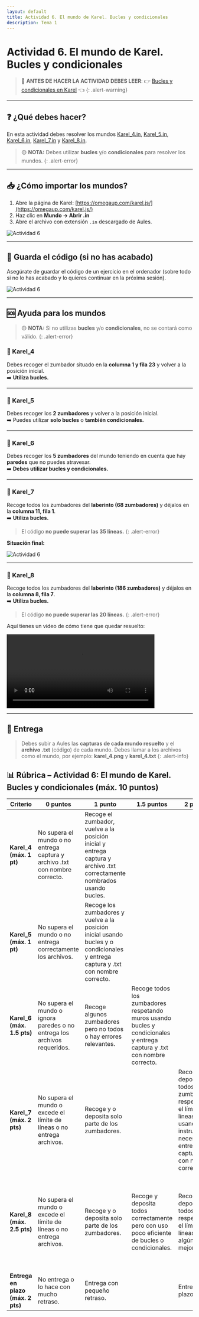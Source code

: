 ```yaml
---
layout: default
title: Actividad 6. El mundo de Karel. Bucles y condicionales
description: Tema 1
---
```


# Actividad 6. El mundo de Karel. Bucles y condicionales

> 🚀 **ANTES DE HACER LA ACTIVIDAD DEBES LEER**: 👉 [Bucles y condicionales en Karel](../bucles-y-condicionales-en-karel) 👈
{: .alert-warning}

---

## ❓ ¿Qué debes hacer?
En esta actividad debes resolver los mundos <a href="Karel_4.in" download>Karel_4.in</a>, <a href="Karel_5.in" download>Karel_5.in</a>, <a href="Karel_6.in" download>Karel_6.in</a>, <a href="Karel_7.in" download>Karel_7.in</a> y <a href="Karel_8.in" download>Karel_8.in</a>.  

> 🟡 **NOTA:** Debes utilizar **bucles** y/o **condicionales** para resolver los mundos.
{: .alert-error}

---

## 📥 ¿Cómo importar los mundos?
1. Abre la página de Karel: [https://omegaup.com/karel.js/](https://omegaup.com/karel.js/)
2. Haz clic en **Mundo → Abrir .in**
3. Abre el archivo con extensión `.in` descargado de Aules.  

![Actividad 6](./act6_1.png)

---

## 💾 Guarda el código (si no has acabado)
Asegúrate de guardar el código de un ejercicio en el ordenador (sobre todo si no lo has acabado y lo quieres continuar en la próxima sesión).  

![Actividad 6](./act6_2.png)

---

## 🆘 Ayuda para los mundos

> 🟡 **NOTA:** Si no utilizas **bucles** y/o **condicionales**, no se contará como válido.
{: .alert-error}

### 🔴 Karel_4
Debes recoger el zumbador situado en la **columna 1 y fila 23** y volver a la posición inicial.  
➡️ **Utiliza bucles.**

---

### 🔴 Karel_5
Debes recoger los **2 zumbadores** y volver a la posición inicial.  
➡️ Puedes utilizar **solo bucles** o **también condicionales.**

---

### 🔴 Karel_6
Debes recoger los **5 zumbadores** del mundo teniendo en cuenta que hay **paredes** que no puedes atravesar.  
➡️ **Debes utilizar bucles y condicionales.**

---

### 🔴 Karel_7
Recoge todos los zumbadores del **laberinto (68 zumbadores)** y déjalos en la **columna 11, fila 1**.  
➡️ **Utiliza bucles.**  

> El código **no puede superar las 35 líneas.**
{: .alert-error}

**Situación final:**  

![Actividad 6](./act6_3.png)

---

### 🔴 Karel_8
Recoge todos los zumbadores del **laberinto (186 zumbadores)** y déjalos en la **columna 8, fila 7**.  
➡️ **Utiliza bucles.**  
> El código **no puede superar las 20 líneas.**
{: .alert-error}

Aquí tienes un vídeo de cómo tiene que quedar resuelto:  

<video controls width="400">
  <source src="{{ '/archivos/karel_8.mp4' | relative_url }}" type="video/mp4">
  Tu navegador no soporta video.
</video>

---

## 📸 Entrega

> Debes subir a Aules las **capturas de cada mundo resuelto** y el **archivo .txt** (código) de cada mundo. Debes llamar a los archivos como el mundo, por ejemplo: **karel_4.png** y **karel_4.txt**
{: .alert-info}

## 📊 Rúbrica – Actividad 6: El mundo de Karel. Bucles y condicionales (máx. 10 puntos)


| Criterio                          | 0 puntos                                                                    | 1 punto                                                                                                                            | 1.5 puntos                                                                                                               | 2 puntos                                                                                                                                            | 2.5 puntos                                                                                                                                       |
| --------------------------------- | --------------------------------------------------------------------------- | ---------------------------------------------------------------------------------------------------------------------------------- | ------------------------------------------------------------------------------------------------------------------------ | --------------------------------------------------------------------------------------------------------------------------------------------------- | ------------------------------------------------------------------------------------------------------------------------------------------------ |
| **Karel_4 (máx. 1 pt)**           | No supera el mundo o no entrega captura y archivo .txt con nombre correcto. | Recoge el zumbador, vuelve a la posición inicial y entrega captura y archivo .txt correctamente nombrados usando bucles.           |                                                                                                                          |                                                                                                                                                     |                                                                                                                                                  |
| **Karel_5 (máx. 1 pt)**           | No supera el mundo o no entrega correctamente los archivos.                 | Recoge los zumbadores y vuelve a la posición inicial usando bucles y o condicionales y entrega captura y .txt con nombre correcto. |                                                                                                                          |                                                                                                                                                     |                                                                                                                                                  |
| **Karel_6 (máx. 1.5 pts)**        | No supera el mundo o ignora paredes o no entrega los archivos requeridos.   | Recoge algunos zumbadores pero no todos o hay errores relevantes.                                                                  | Recoge todos los zumbadores respetando muros usando bucles y condicionales y entrega captura y .txt con nombre correcto. |                                                                                                                                                     |                                                                                                                                                  |
| **Karel_7 (máx. 2 pts)**          | No supera el mundo o excede el límite de líneas o no entrega archivos.      | Recoge y o deposita solo parte de los zumbadores.                                                                                  |                                                                                                                          | Recoge y deposita todos los zumbadores respetando el límite de líneas usando instrucciones necesarias y entrega captura y .txt con nombre correcto. |                                                                                                                                                  |
| **Karel_8 (máx. 2.5 pts)**        | No supera el mundo o excede el límite de líneas o no entrega archivos.      | Recoge y o deposita solo parte de los zumbadores.                                                                                  | Recoge y deposita todos correctamente pero con uso poco eficiente de bucles o condicionales.                             | Recoge y deposita todos respetando el límite de líneas con algún detalle mejorable.                                                                 | Recoge y deposita todos respetando el límite de líneas con uso eficiente de bucles y condicionales y entrega captura y .txt con nombre correcto. |
| **Entrega en plazo (máx. 2 pts)** | No entrega o lo hace con mucho retraso.                                     | Entrega con pequeño retraso.                                                                                                       | | Entrega en plazo.                                                                                                        |                                                                                                                                                     |                                                                                                                                                  |
